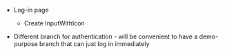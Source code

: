 - Log-in page
  - Create InputWithIcon

- Different branch for authentication - will be convenient to have a demo-purpose branch that can just log in immediately
